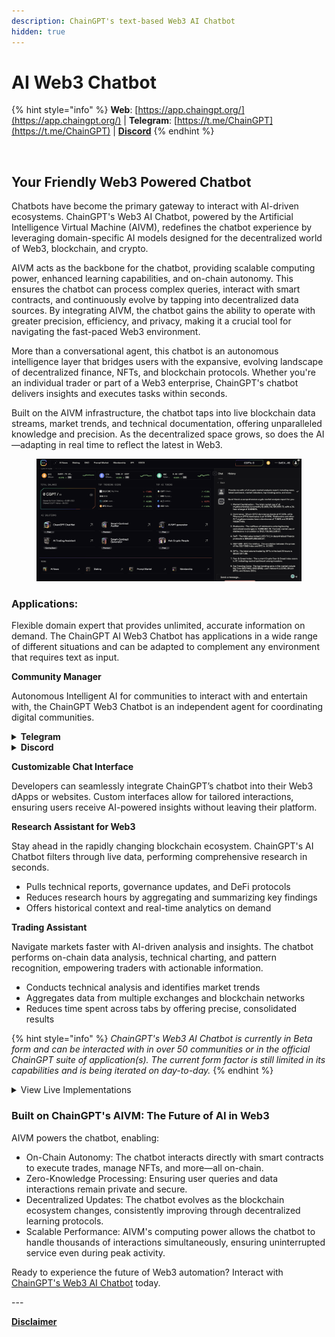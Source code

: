 ```yaml
---
description: ChainGPT's text-based Web3 AI Chatbot
hidden: true
---
```


# AI Web3 Chatbot

{% hint style="info" %}
**Web**: [https://app.chaingpt.org/](https://app.chaingpt.org/) | **Telegram**: [https://t.me/ChainGPT](https://t.me/ChainGPT) | [**Discord**](https://discord.gg/chaingpt)
{% endhint %}

<figure><img src="../../.gitbook/assets/Partnership announcement  [Template].gif" alt=""><figcaption></figcaption></figure>

## Your Friendly Web3 Powered Chatbot

Chatbots have become the primary gateway to interact with AI-driven ecosystems. ChainGPT's Web3 AI Chatbot, powered by the Artificial Intelligence Virtual Machine (AIVM), redefines the chatbot experience by leveraging domain-specific AI models designed for the decentralized world of Web3, blockchain, and crypto.

AIVM acts as the backbone for the chatbot, providing scalable computing power, enhanced learning capabilities, and on-chain autonomy. This ensures the chatbot can process complex queries, interact with smart contracts, and continuously evolve by tapping into decentralized data sources. By integrating AIVM, the chatbot gains the ability to operate with greater precision, efficiency, and privacy, making it a crucial tool for navigating the fast-paced Web3 environment.

More than a conversational agent, this chatbot is an autonomous intelligence layer that bridges users with the expansive, evolving landscape of decentralized finance, NFTs, and blockchain protocols. Whether you're an individual trader or part of a Web3 enterprise, ChainGPT's chatbot delivers insights and executes tasks within seconds.

Built on the AIVM infrastructure, the chatbot taps into live blockchain data streams, market trends, and technical documentation, offering unparalleled knowledge and precision. As the decentralized space grows, so does the AI—adapting in real time to reflect the latest in Web3.

<figure><img src="../../.gitbook/assets/image (2) (1) (1) (1) (1).png" alt=""><figcaption></figcaption></figure>

### Applications:

Flexible domain expert that provides unlimited, accurate information on demand. The ChainGPT AI Web3 Chatbot has applications in a wide range of different situations and can be adapted to complement any environment that requires text as input.&#x20;

**Community Manager**

Autonomous Intelligent AI for communities to interact with and entertain with, the ChainGPT Web3 Chatbot is an independent agent for coordinating digital communities.

<details>

<summary><strong>Telegram</strong></summary>

Monitor the activity of your community and give them the ability to query any information about the industry (or specifically only a set project) without having to overload CMs.

</details>

<details>

<summary><strong>Discord</strong></summary>

A moderator that knows more about the industry than any moderator should. Discord communities are notoriously fickle in the servers they join; the presence of ChainGPT's AI chatbot has proven to be an enticing sticking point for users to join and stay in a community.

</details>

**Customizable Chat Interface**

Developers can seamlessly integrate ChainGPT’s chatbot into their Web3 dApps or websites. Custom interfaces allow for tailored interactions, ensuring users receive AI-powered insights without leaving their platform.

**Research Assistant for Web3**

Stay ahead in the rapidly changing blockchain ecosystem. ChainGPT's AI Chatbot filters through live data, performing comprehensive research in seconds.

* Pulls technical reports, governance updates, and DeFi protocols
* Reduces research hours by aggregating and summarizing key findings
* Offers historical context and real-time analytics on demand

**Trading Assistant**

Navigate markets faster with AI-driven analysis and insights. The chatbot performs on-chain data analysis, technical charting, and pattern recognition, empowering traders with actionable information.

* Conducts technical analysis and identifies market trends
* Aggregates data from multiple exchanges and blockchain networks
* Reduces time spent across tabs by offering precise, consolidated results

{% hint style="info" %}
_ChainGPT's Web3 AI Chatbot is currently in Beta form and can be interacted with in over 50 communities or in the official ChainGPT suite of application(s). The current form factor is still limited in its capabilities and is being iterated on day-to-day._
{% endhint %}

<details>

<summary>View Live Implementations</summary>

Telegram: [https://t.me/ChainGPT](https://t.me/ChainGPT)

Discord: [https://discord.gg/chaingpt](https://discord.gg/chaingpt)

Dashboard: [https://app.chaingpt.org/](https://app.chaingpt.org/)

</details>

### Built on ChainGPT's AIVM: The Future of AI in Web3

AIVM powers the chatbot, enabling:

* On-Chain Autonomy: The chatbot interacts directly with smart contracts to execute trades, manage NFTs, and more—all on-chain.
* Zero-Knowledge Processing: Ensuring user queries and data interactions remain private and secure.
* Decentralized Updates: The chatbot evolves as the blockchain ecosystem changes, consistently improving through decentralized learning protocols.
* Scalable Performance: AIVM's computing power allows the chatbot to handle thousands of interactions simultaneously, ensuring uninterrupted service even during peak activity.



Ready to experience the future of Web3 automation? Interact with [ChainGPT's Web3 AI Chatbot](https://app.chaingpt.org/) today.

\---

[**Disclaimer**](../../misc/legal-docs/disclaimer.md)
